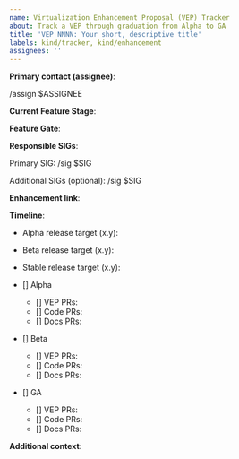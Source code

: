 ```yaml
---
name: Virtualization Enhancement Proposal (VEP) Tracker
about: Track a VEP through graduation from Alpha to GA
title: 'VEP NNNN: Your short, descriptive title'
labels: kind/tracker, kind/enhancement
assignees: ''
---
```

<!-- 
Please refer to https://github.com/kubevirt/community/blob/main/design-proposals/feature-lifecycle.md 
-->

**Primary contact (assignee)**:
<!-- 
Handle of the current contact for the feature.

Use the `/assign` command to assign the assignee on creation of the issue.
-->

/assign $ASSIGNEE

**Current Feature Stage**:

<!-- 
The current stage of the feature, should be one of New, Alpha, Beta, GA or Deprecated.
-->

**Feature Gate**:

<!-- 
The full name of the feature gate controlling feature visibility before GA.
-->

**Responsible SIGs**:

<!-- 
Primary SIG and optional additional SIGs responsible for the feature.

Use the `/sig $SIG` command to associate the primary SIG with the enhancement.
-->

Primary SIG:
/sig $SIG

Additional SIGs (optional):
/sig $SIG

**Enhancement link**:

<!-- 
Link to any enhancement PRs.
-->

**Timeline**:

<!-- 
See https://github.com/kubevirt/community/blob/main/design-proposals/feature-lifecycle.md#releases for more context, please include links to relevant PRs
-->

* Alpha release target (x.y):
* Beta release target (x.y):
* Stable release target (x.y):


* [] Alpha
  * [] VEP PRs:
  * [] Code PRs:
  * [] Docs PRs:

* [] Beta
  * [] VEP PRs:
  * [] Code PRs:
  * [] Docs PRs:

* [] GA
  * [] VEP PRs:
  * [] Code PRs:
  * [] Docs PRs:

**Additional context**:

<!-- 
Add any other context about the feature here.
-->